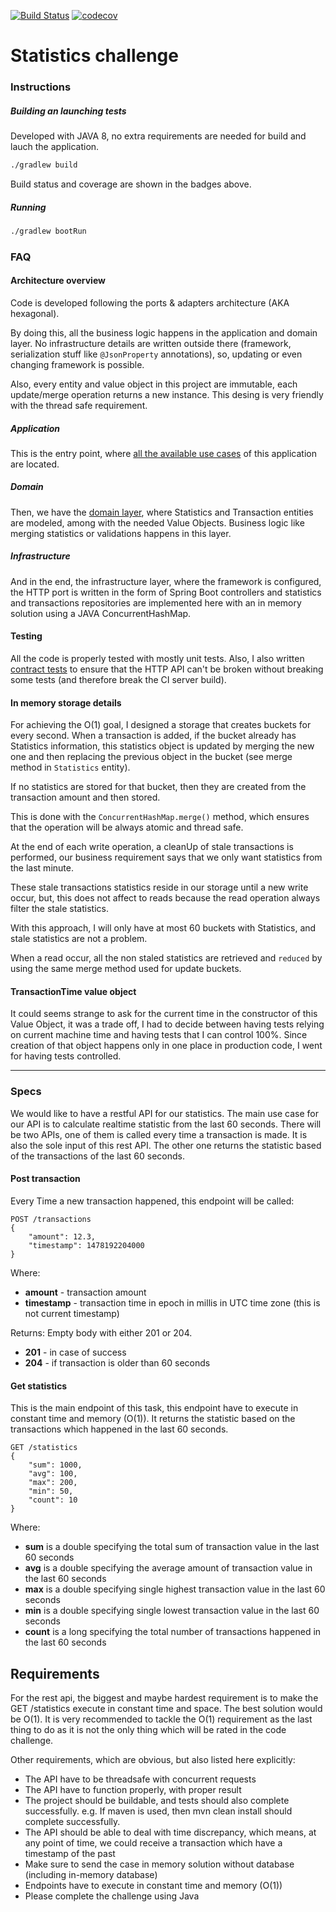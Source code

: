 [![Build Status](https://travis-ci.org/odin-delrio/statistics-challenge.svg?branch=master)](https://travis-ci.org/odin-delrio/statistics-challenge)
[![codecov](https://codecov.io/gh/odin-delrio/statistics-challenge/branch/master/graph/badge.svg)](https://codecov.io/gh/odin-delrio/statistics-challenge)

# Statistics challenge

### Instructions
##### Building an launching tests
Developed with JAVA 8, no extra requirements are needed for build and lauch the application.

```bash
./gradlew build
```
Build status and coverage are shown in the badges above.

##### Running
```bash
./gradlew bootRun
```

### FAQ
#### Architecture overview
Code is developed following the ports & adapters architecture (AKA hexagonal).

By doing this, all the business logic happens in the application and domain layer.
No infrastructure details are written outside there (framework, serialization stuff like `@JsonProperty` annotations), 
so, updating or even changing framework is possible.

Also, every entity and value object in this project are immutable, each update/merge operation returns a new instance.
This desing is very friendly with the thread safe requirement.

##### Application
This is the entry point, where [all the available use cases](src/main/java/org/odin/challenge/statistics/application) of this application are located.

##### Domain
Then, we have the [domain layer](src/main/java/org/odin/challenge/statistics/domain), where Statistics and Transaction entities are modeled, among with the needed Value Objects.
Business logic like merging statistics or validations happens in this layer.

##### Infrastructure
And in the end, the infrastructure layer, where the framework is configured, the HTTP port is written in the form 
of Spring Boot controllers and statistics and transactions repositories are implemented here
with an in memory solution using a JAVA ConcurrentHashMap.

#### Testing
All the code is properly tested with mostly unit tests.
Also, I also written [contract tests](src/test/java/org/odin/challenge/statistics/contract) to ensure that the HTTP API can't be broken without breaking some tests (and therefore break the CI server build).

#### In memory storage details
For achieving the O(1) goal, I designed a storage that creates buckets for every second. 
When a transaction is added, if the bucket already has Statistics information,
this statistics object is updated by merging the new one and then replacing the previous object 
in the bucket (see merge method in `Statistics` entity).

If no statistics are stored for that bucket, then they are created from the transaction amount and then stored.

This is done with the `ConcurrentHashMap.merge()` method, which ensures that the operation will be always atomic and thread safe.

At the end of each write operation, a cleanUp of stale transactions is performed, our business requirement says
that we only want statistics from the last minute.

These stale transactions statistics reside in our storage until a new write occur, but, this does not
affect to reads because the read operation always filter the stale statistics.

With this approach, I will only have at most 60 buckets with Statistics, and stale statistics are not a problem.

When a read occur, all the non staled statistics are retrieved and `reduced` by using the same merge method used for update buckets.

#### TransactionTime value object 
It could seems strange to ask for the current time in the constructor of this Value Object,
it was a trade off, I had to decide between having tests relying on current machine time and
having tests that I can control 100%.
Since creation of that object happens only in one place in production code, I went for having tests controlled.

----

### Specs
We would like to have a restful API for our statistics. The main use case for our API is to
calculate realtime statistic from the last 60 seconds. There will be two APIs, one of them is
called every time a transaction is made. It is also the sole input of this rest API. The other one
returns the statistic based of the transactions of the last 60 seconds.

#### Post transaction
Every Time a new transaction happened, this endpoint will be called:
```
POST /transactions
{
    "amount": 12.3,
    "timestamp": 1478192204000
}
```

Where:
- **amount** - transaction amount
- **timestamp** - transaction time in epoch in millis in UTC time zone (this is not current
timestamp)

Returns: Empty body with either 201 or 204.
- **201** - in case of success
- **204** - if transaction is older than 60 seconds

#### Get statistics
This is the main endpoint of this task, this endpoint have to execute in constant time and
memory (O(1)). It returns the statistic based on the transactions which happened in the last 60
seconds.

```
GET /statistics
{
    "sum": 1000,
    "avg": 100,
    "max": 200,
    "min": 50,
    "count": 10
}
```

Where:
- **sum** is a double specifying the total sum of transaction value in the last 60 seconds
- **avg** is a double specifying the average amount of transaction value in the last 60
seconds
- **max** is a double specifying single highest transaction value in the last 60 seconds
- **min** is a double specifying single lowest transaction value in the last 60 seconds
- **count** is a long specifying the total number of transactions happened in the last 60
seconds

## Requirements
For the rest api, the biggest and maybe hardest requirement is to make the GET /statistics
execute in constant time and space. The best solution would be O(1). It is very recommended to
tackle the O(1) requirement as the last thing to do as it is not the only thing which will be rated in
the code challenge.

Other requirements, which are obvious, but also listed here explicitly:
- The API have to be threadsafe with concurrent requests
- The API have to function properly, with proper result
- The project should be buildable, and tests should also complete successfully. e.g. If
maven is used, then mvn clean install should complete successfully.
- The API should be able to deal with time discrepancy, which means, at any point of time,
we could receive a transaction which have a timestamp of the past
- Make sure to send the case in memory solution without database (including in-memory
database)
- Endpoints have to execute in constant time and memory (O(1))
- Please complete the challenge using Java
